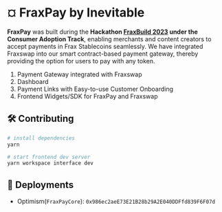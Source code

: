 # ¤ FraxPay by Inevitable

**FraxPay** was built during the **Hackathon [FraxBuild 2023](https://dorahacks.io/hackathon/fraxbuild/track) under the Consumer Adoption Track**, enabling merchants and content creators to accept payments in Frax Stablecoins seamlessly. We have integrated Fraxswap into our smart contract-based payment gateway, thereby providing the option for users to pay with any token.

1. Payment Gateway integrated with Fraxswap
2. Dashboard
3. Payment Links with Easy-to-use Customer Onboarding
4. Frontend Widgets/SDK for FraxPay and Fraxswap

## 🛠️ Contributing

```bash
# install dependencies
yarn
```

```bash
# start frontend dev server
yarn workspace interface dev
```

## 🔴 Deployments

- Optimism(`FraxPayCore`): `0x986ec2aeE73E21B28b29A2E040DDFfd839F6F07d`
